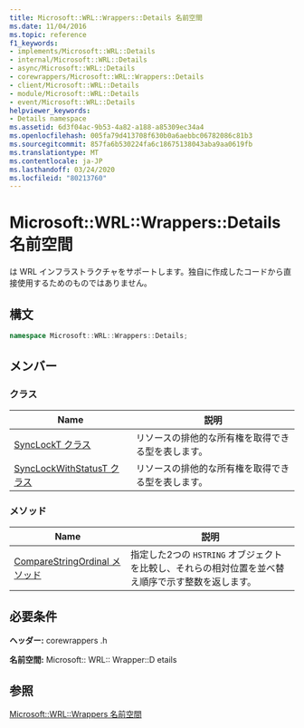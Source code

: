 ```yaml
---
title: Microsoft::WRL::Wrappers::Details 名前空間
ms.date: 11/04/2016
ms.topic: reference
f1_keywords:
- implements/Microsoft::WRL::Details
- internal/Microsoft::WRL::Details
- async/Microsoft::WRL::Details
- corewrappers/Microsoft::WRL::Wrappers::Details
- client/Microsoft::WRL::Details
- module/Microsoft::WRL::Details
- event/Microsoft::WRL::Details
helpviewer_keywords:
- Details namespace
ms.assetid: 6d3f04ac-9b53-4a82-a188-a85309ec34a4
ms.openlocfilehash: 005fa79d413708f630b0a6aebbc06782086c81b3
ms.sourcegitcommit: 857fa6b530224fa6c18675138043aba9aa0619fb
ms.translationtype: MT
ms.contentlocale: ja-JP
ms.lasthandoff: 03/24/2020
ms.locfileid: "80213760"
---
```

# <a name="microsoftwrlwrappersdetails-namespace"></a>Microsoft::WRL::Wrappers::Details 名前空間

は WRL インフラストラクチャをサポートします。独自に作成したコードから直接使用するためのものではありません。

## <a name="syntax"></a>構文

```cpp
namespace Microsoft::WRL::Wrappers::Details;
```

## <a name="members"></a>メンバー

### <a name="classes"></a>クラス

|Name|説明|
|----------|-----------------|
|[SyncLockT クラス](synclockt-class.md)|リソースの排他的な所有権を取得できる型を表します。|
|[SyncLockWithStatusT クラス](synclockwithstatust-class.md)|リソースの排他的な所有権を取得できる型を表します。|

### <a name="methods"></a>メソッド

|Name|説明|
|----------|-----------------|
|[CompareStringOrdinal メソッド](comparestringordinal-method.md)|指定した2つの `HSTRING` オブジェクトを比較し、それらの相対位置を並べ替え順序で示す整数を返します。|

## <a name="requirements"></a>必要条件

**ヘッダー:** corewrappers .h

**名前空間:** Microsoft:: WRL:: Wrapper::D etails

## <a name="see-also"></a>参照

[Microsoft::WRL::Wrappers 名前空間](microsoft-wrl-wrappers-namespace.md)
